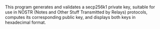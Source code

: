 This program generates and validates a secp256k1 private key, suitable for use in NOSTR (Notes and Other Stuff Transmitted by Relays) protocols, computes its corresponding public key, and displays both keys in hexadecimal format.
